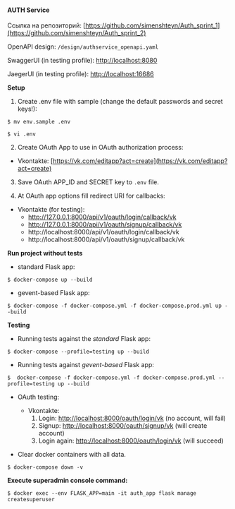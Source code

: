 #### AUTH Service

Ссылка на репозиторий: [https://github.com/simenshteyn/Auth_sprint_1](https://github.com/simenshteyn/Auth_sprint_2)

OpenAPI design: `/design/authservice_openapi.yaml`

SwaggerUI (in testing profile): [http://localhost:8080](http://localhost:8080)

JaegerUI (in testing profile): [http://localhost:16686](http://localhost:16686/)

**Setup**
1. Create .env file with sample (change the default passwords and secret keys!):

`$ mv env.sample .env`

`$ vi .env`

2. Create OAuth App to use in OAuth authorization process:

 - Vkontakte: [https://vk.com/editapp?act=create](https://vk.com/editapp?act=create)

3. Save OAuth APP_ID and SECRET key to `.env` file.


4. At OAuth app options fill redirect URI for callbacks:

 - Vkontakte (for testing):
   - http://127.0.0.1:8000/api/v1/oauth/login/callback/vk
   - http://127.0.0.1:8000/api/v1/oauth/signup/callback/vk
   - http://localhost:8000/api/v1/oauth/login/callback/vk
   - http://localhost:8000/api/v1/oauth/signup/callback/vk


**Run project without tests**

 - standard Flask app:

`$ docker-compose up --build`

 - gevent-based Flask app:

`$ docker-compose -f docker-compose.yml -f docker-compose.prod.yml up --build`


**Testing**
 - Running tests against the *standard* Flask app:
   
`$ docker-compose --profile=testing up --build`
   
 - Running tests against *gevent-based* Flask app:

`$  docker-compose -f docker-compose.yml -f docker-compose.prod.yml --profile=testing up --build`

 - OAuth testing:
   - Vkontakte:
     1. Login: [http://localhost:8000/oauth/login/vk](http://localhost:8000/oauth/login/vk) (no account, will fail)
     2. Signup: [http://localhost:8000/oauth/signup/vk](http://localhost:8000/oauth/signup/vk) (will create account)
     3. Login again: [http://localhost:8000/oauth/login/vk](http://localhost:8000/oauth/login/vk) (will succeed)
     
 - Clear docker containers with all data.
 
`$ docker-compose down -v`

**Execute superadmin console command:**

`$ docker exec --env FLASK_APP=main -it auth_app flask manage createsuperuser`
